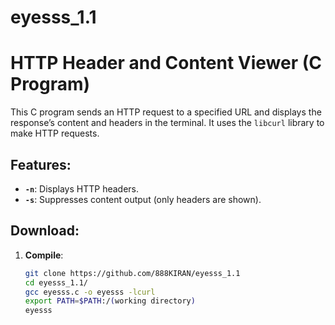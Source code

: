 # eyesss_1.1
# HTTP Header and Content Viewer (C Program)

This C program sends an HTTP request to a specified URL and displays the response’s content and headers in the terminal. It uses the `libcurl` library to make HTTP requests.

## Features:
- **`-n`**: Displays HTTP headers.
- **`-s`**: Suppresses content output (only headers are shown).

## Download:
1. **Compile**:
   ```bash
   git clone https://github.com/888KIRAN/eyesss_1.1
   cd eyesss_1.1/
   gcc eyesss.c -o eyesss -lcurl
   export PATH=$PATH:/(working directory) 
   eyesss
   

